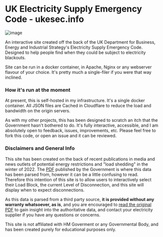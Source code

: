 # UK Electricity Supply Emergency Code - ukesec.info

![image](https://user-images.githubusercontent.com/2808874/197593842-051600dd-41e3-44de-bbde-5ef493b74ed4.png)

An interactive site created off the back of the UK Department for Business, Energy and Industrial Strategy's Electricity Supply Emergency Code. Designed to help people find when they could be subject to electricity blackouts.

Site can be run in a docker container, in Apache, Nginx or any webserver flavour of your choice. It's pretty much a single-filer if you were that way inclined.

### How it's run at the moment
At present, this is self-hosted in my infrastructure. It's a single docker container. All JSON files are Cached in Cloudflare to reduce the load and bandwidth on the origin servers.

As with my other projects, this has been designed to scratch an itch that the Government hasn't bothered to do. It's fully interactive, accessible, and I am absolutely open to feedback, issues, improvements, etc. Please feel free to fork this code, or open an issue and it can be reviewed.

### Disclaimers and General Info

This site has been created on the back of recent publications in media and news outlets of potential energy restrictions and "load shedding" in the winter of 2022. The [PDF](https://www.gov.uk/government/publications/electricity-supply-emergency-code) published by the Government is where this data has been parsed from, however it can be a little confusing to read. Therefore this intention of this site is to allow users to interactively select their Load Block, the current Level of Disconnection, and this site will display when to expect disconnections.

As this data is parsed from a third party source, **it is provided without any warranty whatsoever, as is**, and you are encouraged to [read the original PDF](https://www.gov.uk/government/publications/electricity-supply-emergency-code) to gain insight into the authoritative data, and contact your electricity supplier if you have any questions or concerns.

This site is not affiliated with HM Goverment or any Governmental Body, and has been created purely for educational purposes only.


